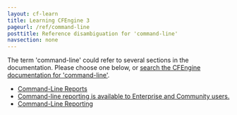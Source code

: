 ```yaml
---
layout: cf-learn
title: Learning CFEngine 3
pageurl: /ref/command-line
posttitle: Reference disambiguation for 'command-line'
navsection: none
---
```


The term 'command-line' could refer to several sections in the documentation. Please choose one below, or
[search the CFEngine documentation for 'command-line'](http://docs.cfengine.com/latest/search.html?q=command-line).

- [Command-Line Reports](http://docs.cfengine.com/latest/guide-reporting-command-line-reports.html#command-line-reports)
- [Command-line reporting is available to Enterprise and Community users.](http://docs.cfengine.com/latest/guide-reporting-command-line-reports.html#command-line-reporting-is-available-to-enterprise-and-community-users)
- [Command-Line Reporting](http://docs.cfengine.com/latest/guide-reporting.html#command-line-reporting)
